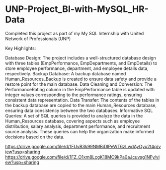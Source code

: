 # UNP-Project_BI-with-MySQL_HR-Data
Completed this project as part of my My SQL Internship with United Network of Professionals (UNP)

Key Highlights:

Database Design: The project includes a well-structured database design with three tables (EmpPerformance, EmpDepartments, and EmpDetails) to store employee performance, department, and employee details data, respectively.
Backup Database: A backup database named Human_Resources_Backup is created to ensure data safety and provide a restore point for the main database.
Data Cleaning and Conversion: The PerformanceRating column in the EmpPerformance table is updated with integer values corresponding to the performance ratings, ensuring consistent data representation.
Data Transfer: The contents of the tables in the backup database are copied to the main Human_Resources database, ensuring data consistency between the two databases.
Informative SQL Queries: A set of SQL queries is provided to analyze the data in the Human_Resources database, covering aspects such as employee distribution, salary analysis, department performance, and recruitment source analysis. These queries can help the organization make informed decisions based on the data.


https://drive.google.com/file/d/1FUvB3k99NMBiDlPeWT6zLwdAyOyu2t4q/view?usp=sharing
https://drive.google.com/file/d/1FZ_O1xm8LcgK18MC9kPa0aJcuvsg1NFy/view?usp=sharing
